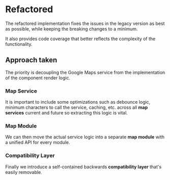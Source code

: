 # Refactored

The refactored implementation fixes the issues in the legacy version as best as possible, while keeping the breaking changes to a minimum.

It also provides code coverage that better reflects the complexity of the functionality.

## Approach taken

The priority is decoupling the Google Maps service from the implementation of the component render logic.

### Map Service

It is important to include some optimizations such as debounce logic, minimum characters to call the service, caching, etc. across all **map services** current and future so extracting this logic is vital.

### Map Module

We can then move the actual service logic into a separate **map module** with a unified API for every module.

### Compatibility Layer

Finally we introduce a self-contained backwards **compatibility layer** that's easily removable.
